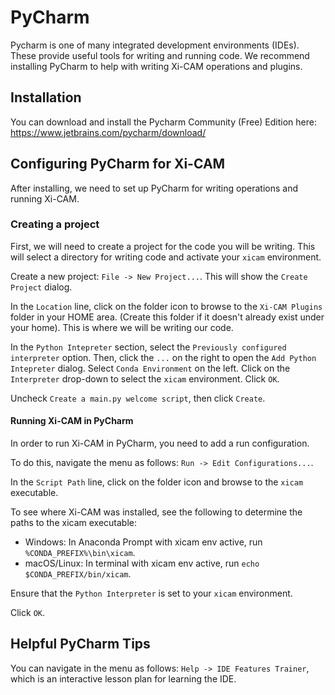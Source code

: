 # PyCharm

Pycharm is one of many integrated development environments (IDEs).
These provide useful tools for writing and running code.
We recommend installing PyCharm to help with writing Xi-CAM operations and plugins.

## Installation

You can download and install the Pycharm Community (Free) Edition here:
https://www.jetbrains.com/pycharm/download/

## Configuring PyCharm for Xi-CAM

After installing, we need to set up PyCharm for writing operations and running Xi-CAM.

### Creating a project

First, we will need to create a project for the code you will be writing.
This will select a directory for writing code and activate your `xicam` environment.

Create a new project: `File -> New Project...`.
This will show the `Create Project` dialog.

In the `Location` line, click on the folder icon to browse to the `Xi-CAM Plugins` folder in your HOME area.
(Create this folder if it doesn't already exist under your home).
This is where we will be writing our code.

In the `Python Intepreter` section, select the `Previously configured interpreter` option.
Then, click the `...` on the right to open the `Add Python Intepreter` dialog.
Select `Conda Environment` on the left.
Click on the `Interpreter` drop-down to select the `xicam` environment.
Click `OK`.

Uncheck `Create a main.py welcome script`, then click `Create`.

#### Running Xi-CAM in PyCharm

In order to run Xi-CAM in PyCharm, you need to add a run configuration.

To do this, navigate the menu as follows: `Run -> Edit Configurations...`.

In the `Script Path` line, click on the folder icon and browse to the `xicam` executable.

To see where Xi-CAM was installed, see the following to determine the paths to the xicam executable:

* Windows: In Anaconda Prompt with xicam env active, run `%CONDA_PREFIX%\bin\xicam`.
* macOS/Linux: In terminal with xicam env active, run `echo $CONDA_PREFIX/bin/xicam`.

Ensure that the `Python Interpreter` is set to your `xicam` environment.

Click `OK`.


## Helpful PyCharm Tips

You can navigate in the menu as follows: `Help -> IDE Features Trainer`,
which is an interactive lesson plan for learning the IDE.